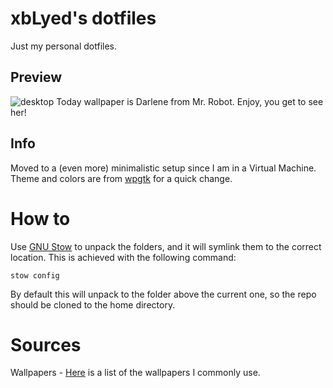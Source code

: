 # xbLyed's dotfiles
Just my personal dotfiles.


## Preview
![desktop](http://i.imgur.com/5tlIr3U.png)
Today wallpaper is Darlene from Mr. Robot. Enjoy, you get to see her!

## Info
Moved to a (even more) minimalistic setup since I am in a Virtual Machine. Theme and colors are from [wpgtk](https://github.com/deviantfero/wpgtk) for a quick change.


# How to
Use [GNU Stow](https://www.gnu.org/software/stow/manual/stow.html) to unpack the folders, and it will symlink them to the correct location. This is achieved with the following command:

    stow config
    
By default this will unpack to the folder above the current one, so the repo should be cloned to the home directory.


# Sources
Wallpapers - [Here](http://imgur.com/a/8dlRM) is a list of the wallpapers I commonly use.
